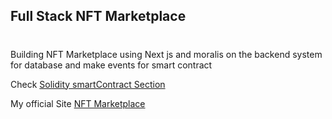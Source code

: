 ## Full Stack NFT Marketplace 
#
Building NFT Marketplace using Next js and moralis on the backend system for database and make events for smart contract 

Check [Solidity smartContract Section](https://github.com/A7madBashir/NFT-MarketPlace) 

My official Site [NFT Marketplace](https://ao1hyusor1zn.usemoralis.com/)